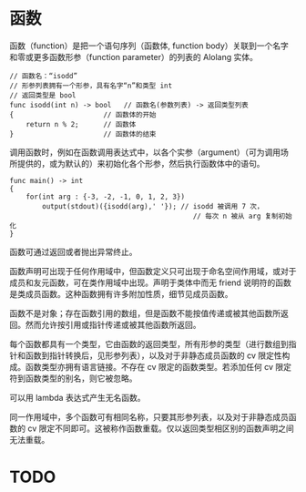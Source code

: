 # 函数
函数（function）是把一个语句序列（函数体, function body）关联到一个名字和零或更多函数形参（function parameter）的列表的 Alolang 实体。

```
// 函数名：“isodd”
// 形参列表拥有一个形参，具有名字“n”和类型 int
// 返回类型是 bool
func isodd(int n) -> bool   // 函数名(参数列表) -> 返回类型列表
{                      // 函数体的开始
    return n % 2;      // 函数体
}                      // 函数体的结束
```

调用函数时，例如在函数调用表达式中，以各个实参（argument）（可为调用场所提供的，或为默认的）来初始化各个形参，然后执行函数体中的语句。

```
func main() -> int
{
    for(int arg : {-3, -2, -1, 0, 1, 2, 3})
        output(stdout)({isodd(arg),' '}); // isodd 被调用 7 次，
                                             // 每次 n 被从 arg 复制初始化
}
```

函数可通过返回或者抛出异常终止。

函数声明可出现于任何作用域中，但函数定义只可出现于命名空间作用域，或对于成员和友元函数，可在类作用域中出现。声明于类体中而无 friend 说明符的函数是类成员函数。这种函数拥有许多附加性质，细节见成员函数。

函数不是对象；存在函数引用的数组，但是函数不能按值传递或被其他函数所返回。然而允许按引用或指针传递或被其他函数所返回。

每个函数都具有一个类型，它由函数的返回类型，所有形参的类型（进行数组到指针和函数到指针转换后，见形参列表），以及对于非静态成员函数的 cv 限定性构成。函数类型亦拥有语言链接。不存在 cv 限定的函数类型。若添加任何 cv 限定符到函数类型的别名，则它被忽略。


可以用 lambda 表达式产生无名函数。

同一作用域中，多个函数可有相同名称，只要其形参列表，以及对于非静态成员函数的 cv 限定不同即可。这被称作函数重载。仅以返回类型相区别的函数声明之间无法重载。

# TODO